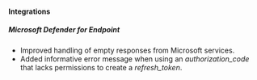 
#### Integrations
##### Microsoft Defender for Endpoint
- Improved handling of empty responses from Microsoft services.
- Added informative error message when using an *authorization_code* that lacks permissions to create a *refresh_token*. 
